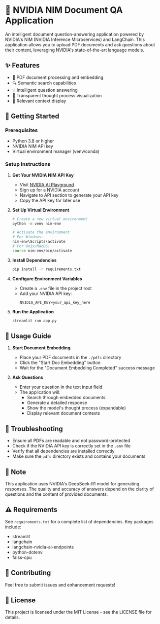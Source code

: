 # 🤖 NVIDIA NIM Document QA Application

An intelligent document question-answering application powered by NVIDIA's NIM (NVIDIA Inference Microservices) and LangChain. This application allows you to upload PDF documents and ask questions about their content, leveraging NVIDIA's state-of-the-art language models.

## ✨ Features

- 📄 PDF document processing and embedding
- 🔍 Semantic search capabilities
- 💡 Intelligent question answering
- 🤔 Transparent thought process visualization
- 🎯 Relevant context display

## 🚀 Getting Started

### Prerequisites

- Python 3.8 or higher
- NVIDIA NIM API key
- Virtual environment manager (venv/conda)

### Setup Instructions

1. **Get Your NVIDIA NIM API Key**
   - Visit [NVIDIA AI Playground](https://www.nvidia.com/en-us/ai-on-rtx/chat-with-rtx-generative-ai/)
   - Sign up for a NVIDIA account
   - Navigate to API section to generate your API key
   - Copy the API key for later use

2. **Set Up Virtual Environment**
   ```bash
   # Create a new virtual environment
   python -m venv nim-env
   
   # Activate the environment
   # For Windows:
   nim-env\Scripts\activate
   # For Unix/MacOS:
   source nim-env/bin/activate
   ```

3. **Install Dependencies**
   ```bash
   pip install -r requirements.txt
   ```

4. **Configure Environment Variables**
   - Create a `.env` file in the project root
   - Add your NVIDIA API key:
     ```
     NVIDIA_API_KEY=your_api_key_here
     ```

5. **Run the Application**
   ```bash
   streamlit run app.py
   ```

## 📖 Usage Guide

1. **Start Document Embedding**
   - Place your PDF documents in the `./pdfs` directory
   - Click the "Start Doc Embedding" button
   - Wait for the "Document Embedding Completed" success message

2. **Ask Questions**
   - Enter your question in the text input field
   - The application will:
     - Search through embedded documents
     - Generate a detailed response
     - Show the model's thought process (expandable)
     - Display relevant document contexts

## 🔧 Troubleshooting

- Ensure all PDFs are readable and not password-protected
- Check if the NVIDIA API key is correctly set in the `.env` file
- Verify that all dependencies are installed correctly
- Make sure the `pdfs` directory exists and contains your documents

## 📝 Note

This application uses NVIDIA's DeepSeek-R1 model for generating responses. The quality and accuracy of answers depend on the clarity of questions and the content of provided documents.

## ⚠️ Requirements

See `requirements.txt` for a complete list of dependencies. Key packages include:
- streamlit
- langchain
- langchain-nvidia-ai-endpoints
- python-dotenv
- faiss-cpu

## 🤝 Contributing

Feel free to submit issues and enhancement requests!

## 📄 License

This project is licensed under the MIT License - see the LICENSE file for details.
